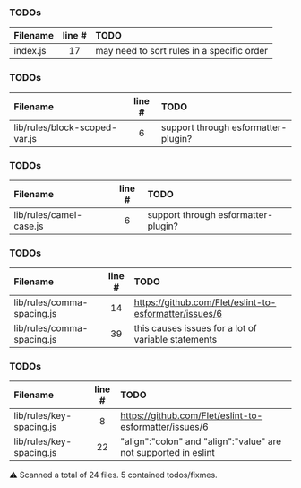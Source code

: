 ### TODOs
| Filename | line # | TODO
|:------|:------:|:------
| index.js | 17 | may need to sort rules in a specific order
### TODOs
| Filename | line # | TODO
|:------|:------:|:------
| lib/rules/block-scoped-var.js | 6 | support through esformatter-plugin?
### TODOs
| Filename | line # | TODO
|:------|:------:|:------
| lib/rules/camel-case.js | 6 | support through esformatter-plugin?
### TODOs
| Filename | line # | TODO
|:------|:------:|:------
| lib/rules/comma-spacing.js | 14 | https://github.com/Flet/eslint-to-esformatter/issues/6
| lib/rules/comma-spacing.js | 39 | this causes issues for a lot of variable statements
### TODOs
| Filename | line # | TODO
|:------|:------:|:------
| lib/rules/key-spacing.js | 8 | https://github.com/Flet/eslint-to-esformatter/issues/6
| lib/rules/key-spacing.js | 22 | "align":"colon" and "align":"value" are not supported in eslint

⚠ Scanned a total of 24 files. 5 contained todos/fixmes.
